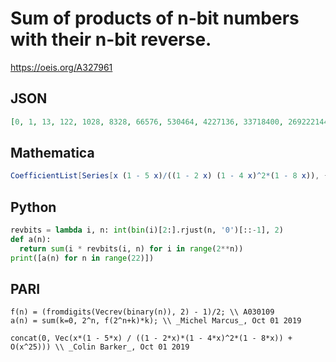# Sum of products of n\-bit numbers with their n\-bit reverse\.
https://oeis.org/A327961
## JSON
```JSON
[0, 1, 13, 122, 1028, 8328, 66576, 530464, 4227136, 33718400, 269222144, 2151154176, 17196647424, 137514452992, 1099847176192, 8797569425408, 70375186644992, 562977870741504, 4503719886520320, 36029312415170560, 288232575175229440, 2305852355063054336]
```
## Mathematica
```Mathematica
CoefficientList[Series[x (1 - 5 x)/((1 - 2 x) (1 - 4 x)^2*(1 - 8 x)), {x, 0, 21}], x] (* _Michael De Vlieger_, Oct 01 2019 *)
```
## Python
```Python
revbits = lambda i, n: int(bin(i)[2:].rjust(n, '0')[::-1], 2)
def a(n):
  return sum(i * revbits(i, n) for i in range(2**n))
print([a(n) for n in range(22)])
```
## PARI
```PARI
f(n) = (fromdigits(Vecrev(binary(n)), 2) - 1)/2; \\ A030109
a(n) = sum(k=0, 2^n, f(2^n+k)*k); \\ _Michel Marcus_, Oct 01 2019
```
```PARI
concat(0, Vec(x*(1 - 5*x) / ((1 - 2*x)*(1 - 4*x)^2*(1 - 8*x)) + O(x^25))) \\ _Colin Barker_, Oct 01 2019
```
